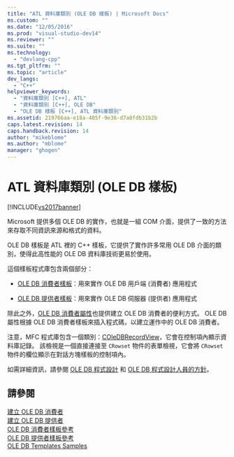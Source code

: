 ```yaml
---
title: "ATL 資料庫類別 (OLE DB 樣板) | Microsoft Docs"
ms.custom: ""
ms.date: "12/05/2016"
ms.prod: "visual-studio-dev14"
ms.reviewer: ""
ms.suite: ""
ms.technology: 
  - "devlang-cpp"
ms.tgt_pltfrm: ""
ms.topic: "article"
dev_langs: 
  - "C++"
helpviewer_keywords: 
  - "資料庫類別 [C++], ATL"
  - "資料庫類別 [C++], OLE DB"
  - "OLE DB 樣板 [C++], ATL 資料庫類別"
ms.assetid: 219766aa-e18a-405f-9e36-d7a0fdb31b2b
caps.latest.revision: 14
caps.handback.revision: 14
author: "mikeblome"
ms.author: "mblome"
manager: "ghogen"
---
```

# ATL 資料庫類別 (OLE DB 樣板)
[!INCLUDE[vs2017banner](../assembler/inline/includes/vs2017banner.md)]

Microsoft 提供多個 OLE DB 的實作，也就是一組 COM 介面，提供了一致的方法來存取不同資訊來源和格式的資料。  
  
 OLE DB 樣板是 ATL 裡的 C\+\+ 樣板，它提供了實作許多常用 OLE DB 介面的類別，使得此高性能的 OLE DB 資料庫技術更易於使用。  
  
 這個樣板程式庫包含兩個部分：  
  
-   [OLE DB 消費者樣板](../data/oledb/ole-db-consumer-templates-cpp.md)：用來實作 OLE DB 用戶端 \(消費者\) 應用程式  
  
-   [OLE DB 提供者樣板](../data/oledb/ole-db-provider-templates-cpp.md)：用來實作 OLE DB 伺服器 \(提供者\) 應用程式  
  
 除此之外，[OLE DB 消費者屬性](../windows/ole-db-consumer-attributes.md)也提供建立 OLE DB 消費者的便利方式。  OLE DB 屬性根據 OLE DB 消費者樣板來插入程式碼，以建立運作中的 OLE DB 消費者。  
  
 注意，MFC 程式庫包含一個類別：[COleDBRecordView](../mfc/reference/coledbrecordview-class.md)，它會在控制項內顯示資料庫記錄。  該檢視是一個直接連接至 `CRowset` 物件的表單檢視，它會將 `CRowset` 物件的欄位顯示在對話方塊樣板的控制項內。  
  
 如需詳細資訊，請參閱 [OLE DB 程式設計](../data/oledb/ole-db-programming.md) 和 [OLE DB 程式設計人員的方針](http://go.microsoft.com/fwlink/?LinkId=121548)。  
  
## 請參閱  
 [建立 OLE DB 消費者](../data/oledb/creating-an-ole-db-consumer.md)   
 [建立 OLE DB 提供者](../data/oledb/creating-an-ole-db-provider.md)   
 [OLE DB 消費者樣板參考](../data/oledb/ole-db-consumer-templates-reference.md)   
 [OLE DB 提供者樣板參考](../data/oledb/ole-db-provider-templates-reference.md)   
 [OLE DB Templates Samples](http://msdn.microsoft.com/zh-tw/08958863-0b5f-41ad-ae99-fca7440c553c)